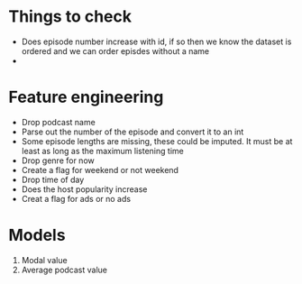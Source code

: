 
# Things to check
- Does episode number increase with id, if so then we know the dataset is ordered and we can order episdes without a name
- 

# Feature engineering
- Drop podcast name
- Parse out the number of the episode and convert it to an int
- Some episode lengths are missing, these could be imputed. It must be at least as long as the maximum listening time
- Drop genre for now
- Create a flag for weekend or not weekend
- Drop time of day
- Does the host popularity increase
- Creat a flag for ads or no ads

# Models
1. Modal value
2. Average podcast value